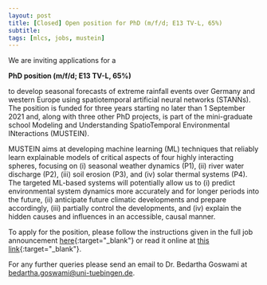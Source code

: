 ```yaml
---
layout: post
title: [Closed] Open position for PhD (m/f/d; E13 TV-L, 65%)
subtitle:
tags: [mlcs, jobs, mustein]
---
```


We are inviting applications for a

**PhD position (m/f/d; E13 TV-L, 65%)**

to develop seasonal forecasts of extreme rainfall events over Germany
and western Europe using spatiotemporal artificial neural networks
(STANNs). The position is funded for three years starting no later than
1 September 2021 and, along with three other PhD projects, is part of
the mini-graduate school Modeling and Understanding SpatioTemporal
Environmental INteractions (MUSTEIN).

MUSTEIN aims at developing machine learning (ML) techniques that
reliably learn explainable models of critical aspects of four highly
interacting spheres, focusing on (i) seasonal weather dynamics (P1),
(ii) river water discharge (P2), (iii) soil erosion (P3), and (iv) solar
thermal systems (P4). The targeted ML-based systems will potentially
allow us to (i) predict environmental system dynamics more accurately
and for longer periods into the future, (ii) anticipate future climatic
developments and prepare accordingly, (iii) partially control the
developments, and (iv) explain the hidden causes and influences in an
accessible, causal manner.

To apply for the position, please follow the instructions given in the
full job announcement
[here](/files/mustein_p1_announcement.pdf){:target="_blank"} or read it
online at [this
link](https://uni-tuebingen.de/en/research/core-research/cluster-of-excellence-machine-learning/home/open-positions/#c1297104){:target="_blank"}.

For any further queries please send an email to Dr. Bedartha Goswami at
[bedartha.goswami@uni-tuebingen.de](mailto:bedartha.goswami@uni-tuebingen.de).


